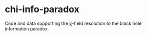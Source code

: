 # chi-info-paradox
Code and data supporting the χ-field resolution to the black hole information paradox.
